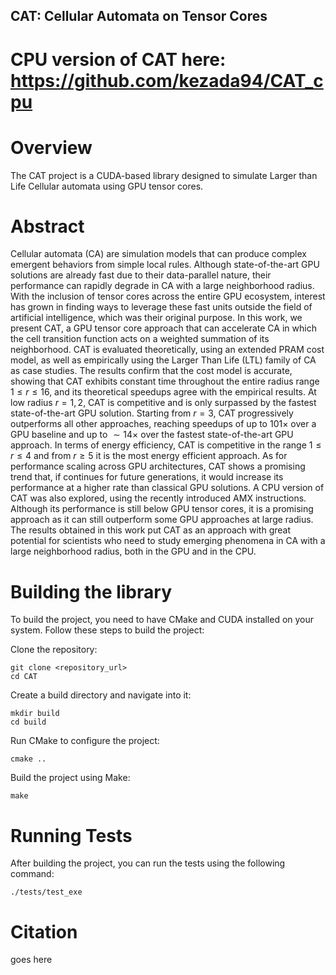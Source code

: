 ## CAT: Cellular Automata on Tensor Cores
# CPU version of CAT here: https://github.com/kezada94/CAT_cpu

# Overview

The CAT project is a CUDA-based library designed to simulate Larger than Life Cellular automata using GPU tensor cores.

# Abstract
Cellular automata (CA) are simulation models that can produce complex emergent behaviors from simple local rules. Although state-of-the-art GPU solutions are already fast due to their data-parallel nature, their performance can rapidly degrade in CA with a large neighborhood radius. With the inclusion of tensor cores across the entire GPU ecosystem,  interest has grown in finding ways to leverage these fast units outside the field of artificial intelligence, which was their original purpose. 
In this work, we present CAT, a GPU tensor core approach that can accelerate CA in which the cell transition function acts on a weighted summation of its neighborhood. CAT is evaluated theoretically, using an extended PRAM cost model, as well as empirically using the Larger Than Life (LTL) family of CA as case studies. The results confirm that the cost model is accurate, showing that CAT exhibits constant time throughout the entire radius range $1 \le r \le 16$, and its theoretical speedups agree with the empirical results. At low radius $r=1,2$, CAT is competitive and is only surpassed by the fastest state-of-the-art GPU solution. Starting from $r=3$, CAT progressively outperforms all other approaches, reaching speedups of up to $101\times$ over a GPU baseline and up to $\sim 14\times$ over the fastest state-of-the-art GPU approach. In terms of energy efficiency, CAT is competitive in the range $1 \le r \le 4$ and from $r \ge 5$ it is the most energy efficient approach. As for performance scaling across GPU architectures, CAT shows a promising trend that, if continues for future generations, it would increase its performance at a higher rate than classical GPU solutions. A CPU version of CAT was also explored, using the recently introduced AMX instructions. Although its performance is still below GPU tensor cores, it is a promising approach as it can still outperform some GPU approaches at large radius. The results obtained in this work put CAT as an approach with great potential for scientists who need to study emerging phenomena in CA with a large neighborhood radius, both in the GPU and in the CPU. 

# Building the library

To build the project, you need to have CMake and CUDA installed on your system. Follow these steps to build the project:

Clone the repository:
```
git clone <repository_url>
cd CAT
```
Create a build directory and navigate into it:
```
mkdir build
cd build
```
Run CMake to configure the project:
```
cmake ..
```
Build the project using Make:
```
make
```

# Running Tests

After building the project, you can run the tests using the following command:
```
./tests/test_exe
```
# Citation

goes here

